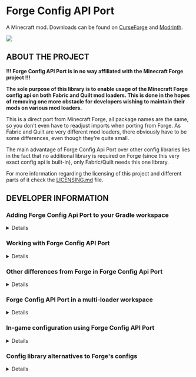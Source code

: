 # Forge Config API Port

A Minecraft mod. Downloads can be found on [CurseForge](https://www.curseforge.com/members/fuzs_/projects) and [Modrinth](https://modrinth.com/user/Fuzs).

![](https://raw.githubusercontent.com/Fuzss/modresources/main/pages/data/forgeconfigapiport/banner.png)

## ABOUT THE PROJECT
**!!! Forge Config API Port is in no way affiliated with the Minecraft Forge project !!!**

**The sole purpose of this library is to enable usage of the Minecraft Forge config api on both Fabric and Quilt mod loaders. This is done in the hopes of removing one more obstacle for developers wishing to maintain their mods on various mod loaders.**

This is a direct port from Minecraft Forge, all package names are the same, so you don't even have to readjust imports when porting from Forge.
As Fabric and Quilt are very different mod loaders, there obviously have to be some differences, even though they're quite small.

The main advantage of Forge Config Api Port over other config libraries lies in the fact that no additional library is required on Forge (since this very exact config api is built-in), only Fabric/Quilt needs this one library.

For more information regarding the licensing of this project and different parts of it check the [LICENSING.md](LICENSING.md) file.

## DEVELOPER INFORMATION

### Adding Forge Config Api Port to your Gradle workspace

<details>

#### Via Fuzs Mod Resources
Fuzs Mod Resources is the recommended way of adding Forge Config API Port to your project in your `build.gradle` file.
```groovy
repositories {
    maven {
        name = "Fuzs Mod Resources"
        url = "https://raw.githubusercontent.com/Fuzss/modresources/main/maven/"
    }
}

dependencies {
    modApi "fuzs.forgeconfigapiport:forgeconfigapiport-fabric:<modVersion>"   // e.g. 5.0.0 for Minecraft 1.19.3
}
```

When developing for both multiple mod loaders simultaneously using a multi-loader setup, Forge Config Api Port can also be included in the common project to provide all classes common to both loaders. Instead of the mod loader specific version, simply include the common publication in your `build.gradle` file.
```groovy
api "fuzs.forgeconfigapiport:forgeconfigapiport-common:<modVersion>"
```

**Versions of Forge Config Api Port for Minecraft before 1.19.3 are distributed using the `net.minecraftforge` Maven group instead of `fuzs.forgeconfigapiport`.**

It is important to note, that there is a minor difference from the production jars released on CurseForge and Modrinth: Jars from this Maven do not have a dependency set on Night Config in `fabric.mod.json`. This is necessary as there is no proper way of getting Night Config to be recognized as a Fabric/Quilt mod.

With this in mind, when you plan to `include` Forge Config API Port as a Jar-in-Jar, absolutely make sure to set a proper dependency on Night Config within your own mod's `fabric.mod.json`, since Forge Config API Port won't have any set.
```json
{
  "depends": {
    "com_electronwill_night-config_core": "*",
    "com_electronwill_night-config_toml": "*"
  }
}
```

#### Via Curse Maven
Alternatively you can use the Curse Maven to include this library in your workspace. (Note: project name is merely a descriptor, you should be able to choose it freely; project id is found in the info box of a project page, file id is found at the end of the file url) This is how adding a Curse Maven dependency is generally done:

Since the Curse Maven generally isn't aware of any maven dependencies, you have to add those manually. They are only required within your workspace, in a production environment those dependencies are shipped with Forge Config API Port.
```groovy
repositories {
    mavenCentral()
    maven {
        name = 'Curse Maven'
        url = 'https://cursemaven.com'
    }
}

dependencies {
        implementation 'com.electronwill.night-config:core:3.6.5'
        implementation 'com.electronwill.night-config:toml:3.6.5'
    	modImplementation "curse.maven:<projectName>-<projectId>:<fileId>"  // e.g. forgeconfigapiport-547434:3671141 for mod version 3.2.0 for Minecraft 1.18.2, all required ids for this version are found here: https://www.curseforge.com/minecraft/mc-mods/forge-config-api-port-fabric/files/3671141
}
```

There's also one more thing that will have to be done: When including Forge Config API Port from the Curse Maven, the mod will not be able to recognize the required Night Config libraries. You'll know that is the case when upon running the game, you are greeted with the following message:
```
 net.fabricmc.loader.impl.FormattedException: net.fabricmc.loader.impl.discovery.ModResolutionException: Mod resolution encountered an incompatible mod set!
A potential solution has been determined:
	 - Install com_electronwill_night-config_core, any version.
	 - Install com_electronwill_night-config_toml, any version.
```
To resolve this issue, manually add dependency overrides (check the [Fabric Wiki](https://fabricmc.net/wiki/tutorial:dependency_overrides) for more information on this topic) to your run configuration. Do that by creating a new file at `run/config/fabric_loader_dependencies.json`, in which you put the following contents:
```json
{
  "version": 1,
  "overrides": {
    "forgeconfigapiport": {
      "-depends": {
        "com_electronwill_night-config_core": "",
        "com_electronwill_night-config_toml": ""
      }
    }
  }
}
```

**Also don't forget to manually add this file to your VCS, since the whole `run` directory is usually ignored by default. A dedicated common publication does not exist for these versions.**

</details>

### Working with Forge Config API Port

<details>

**These instructions exist only to highlight differences between the original Forge implementation and Forge Config Api Port. It is assumed you are generally familiar with Forge's configs.**

#### Registering configs
The recommended point for registering your configs is directly in your `ModInitializer::onInitialize` method.

Registering your configs works via `fuzs.forgeconfigapiport.api.config.v2.ForgeConfigRegistry`, obtain an instance of the implementation from `ForgeConfigRegistry#INSTANCE`.

You'll have to provide the mod id of your mod, as there is no context which would be aware of the current mod as there is on Forge.
```java
void register(String modId, ModConfig.Type type, IConfigSpec<?> spec)
```
And as on Forge there is also a version which supports a custom file name.
```java
void register(String modId, ModConfig.Type type, IConfigSpec<?> spec, String fileName)
```

#### Config loading
As Forge's mod loading process is split into multiple stages, configs aren't loaded immediately upon being registered. On Fabric/Quilt though, no such mod loading stages exist. Therefore, Forge Config API Port loads all registered configs **immediately**.

#### Listening for config loading, reloading and unloading
Forge's `net.minecraftforge.fml.event.config.ModConfigEvent.Loading` and `net.minecraftforge.fml.event.config.ModConfigEvent.Reloading` events are both adapted for Fabric's/Quilt's callback event style. They can be accessed from the `fuzs.forgeconfigapiport.api.config.v2.ModConfigEvents` class. Additionally, there is an event that fires when server configs are unloading. As on Forge, all these events provide is the config being handled.

All mod config related events run on the ModLifecycle event bus instead of the primary event bus on Forge (this essentially means events do not run globally, but are instead only handed to the mod that initially registered a listener). As there is no mod specific event bus on Fabric/Quilt, your mod id must be provided when registering a listener for a config callback to achieve the same behavior as on Forge, where the listener will only run for your mod.

As an example, a complete implementation of the reloading callback looks something like this:
```java
ModConfigEvents.reloading(<modId>).register((ModConfig config) -> {
    <...>
});
```

</details>

### Other differences from Forge in Forge Config Api Port

<details>

Apart from the obviously necessary differences in implementation details from Forge mentioned above, Forge Config Api Port additionally includes minor tweaks to certain aspects of the config system. These tweaks are optional via a separate config file (found at `.minecraft/config/forgeconfigapiport.toml`) and only concern the implementation of certain features, their implementations do **NOT** result in changes to public facing code.

These options are also available for Forge as a separate mod project: [Night Config Fixes](https://www.curseforge.com/minecraft/mc-mods/night-config-fixes)

#### A fix for `ParsingException: Not enough data available`

> recreateConfigsWhenParsingFails = true

If your game has ever crashed with the following exception, this workaround is just for you and the main reason why Night Config Fixes was made in the first place:
> Caused by: com.electronwill.nightconfig.core.io.ParsingException: Not enough data available

Sometimes and very randomly (also only reported on Windows systems), existing config files just loose all of their data and go completely blank. This is when the exception mentioned above is thrown, as Night Config is unable to read the file.

With this workaround enabled, instead of the game crashing, the invalid blank file is simply deleted and a new file with default values is created in its place. No settings from the previous file can be restored, unfortunately.

**Note:**  
When enabling this workaround in a mod pack which ships some already configured configs, make sure to place those configs in the `defaultconfigs` directory, not just in `config`, so that when restoring a faulty config the desired default values from `defaultconfigs` are used instead of the built-in values.

#### Apply default config values from `defaultconfigs`

> correctConfigValuesFromDefaultConfig = true

When only individual options in a config are invalid, like an option is missing or contains a set value that cannot be parsed, Forge corrects those individual options by restoring them to their default values in the config file. You can observe Forge doing this in the console when the following message is printed:

> [net.minecraftforge.fml.config.ConfigFileTypeHandler/CONFIG]: Configuration file CONFIG_PATH is not correct. Correcting

The problem with that is, Forge uses the built-in default value defined by the mod providing the config, but ignores any value from a possibly present default config in `defaultconfigs` which a mod pack might ship.

This workaround changes this behavior and checks if an entry in a config in `defaultconfigs` exists first before falling back to correcting to the built-in default value.

**Example:**  
A config contains an option which requires an integer value.  
The default value for this option defined by the mod the config is from is 3.  
The default value for this option defined by the current mod pack via the config placed in `defaultconfigs` is 5 though.  
When the user now accidentially enters a value such as 10.5, Forge corrects the input back to the default 3 (since 10.5 is a double, not an integer and therefore invalid).  
With this workaround enabled the value will instead be corrected to 5.

#### Global server configs

> forceGlobalServerConfigs = true

Changes Forge's server config type to generate in the global `config` directory, instead of on a local basis per world in `saves/WORLD_NAME/serverconfig`.

This design decision by Forge simply causes too much confusion and frustration among users, so this mod felt like a good enough opportunity to include a fix for that.

</details>

### Forge Config API Port in a multi-loader workspace

<details>

As the sole purpose of Forge Config Api Port is to allow for config parity on Forge and Fabric/Quilt, it works especially great when developing your mod using a multi-loader workspace Gradle setup such as [this one](https://github.com/jaredlll08/MultiLoader-Template), arranged by [Jaredlll08](https://github.com/jaredlll08).

Configs can be created and used within the common project without having to use any abstractions at all: Simply add Forge Config API Port to the common project (use the dedicated common publication so no mod loader specific code makes its way into your common project!).
```groovy
api "fuzs.forgeconfigapiport:forgeconfigapiport-common:<modVersion>"
```

As all class and package names are the same as Forge your code will compile on both Forge and Fabric/Quilt without any issues. The only thing where you'll actually have to use mod loader specific code is when registering configs, that's all!

An example implementation of this can be found [here](https://github.com/thexaero/open-parties-and-claims).

</details>

### In-game configuration using Forge Config API Port

<details>

Just as with Forge itself, in-game configuration is not available in Forge Config Api Port by default. Instead, users will have to rely on third-party mods to offer that capability.

Forge Config Api Port includes default support for and recommends the [Configured (Fabric)](https://www.curseforge.com/minecraft/mc-mods/configured-fabric) mod, which already is the most popular way of handling in-game configs on Forge. To use the configs provided by Configured in-game [Mod Menu](https://github.com/TerraformersMC/ModMenu) needs to be installed, too.

Adding Configured and Mod Menu to your workspace is not a requirement, but highly recommended.
```groovy
repositories {
    maven {
        name = 'Curse Maven'
        url = 'https://cursemaven.com'
    }
    maven {
        name = 'Terraformers'
        url = "https://maven.terraformersmc.com/"
    }
}

dependencies {
    // Configured
    modLocalRuntime "curse.maven:configured-fabric-667378:4166864"    // Configured version 2.0.2 for Minecraft 1.19.3

    // Mod Menu
    modLocalRuntime "com.terraformersmc:modmenu:5.0.2"
}
```

</details>

### Config library alternatives to Forge's configs

<details>

Forge Config Api Port is really useful when porting a Forge mod to Fabric/Quilt (or maintaining a mod on multiple loaders) as the existing config implementation does not need any major adjustments, and also no new library dependency needs to be added to the Forge project.

As with every library though, the Forge config system does have a number of shortcomings, such as:
- Existence of three different config types with different functionalities that can be annoying to work with as a developer and easily become confusing for users
- Handling of server config files per world, without easy access to the file, and a major effort when changing server config values globally (this is addressed by Forge Config Api Port by moving server configs to the common config directory in `.minecraft/config/`)
- Lack of in-game configuration (possible via the third-party [Configured] mod though)
- Lack of annotation support when defining new config files

So when starting on a brand-new mod project, it might be advisable to consider a completely different config library with more features than the Forge system has. Here is an overview with some recommendations:

| Project               | Forge | Fabric | Quilt | Minecraft Versions                 | Comments                                                                                                                                                        |
|-----------------------|-------|--------|-------|------------------------------------|-----------------------------------------------------------------------------------------------------------------------------------------------------------------|
| Forge Config Api      | ✅     | ✅      | ✅     | 1.16, 1.17, 1.18, 1.19             | Fabric and Quilt support provided by Forge Config Api Port. In-game config screens provided by the [Configured] mod.                                            |
| [Spectre Lib]         | ✅     | ✅      | ✅     | 1.19                               | Not primarily a config library, implementation is very much based on Forge's configs. No in-game config screens.                                                |
| [Pollen]              | ✅     | ✅      | ✅     | 1.16, 1.18                         | Not primarily a config library, implementation is very much based on Forge's configs. No in-game config screens.                                                |
| [Cloth Config Api]    | ✅     | ✅      | ✅     | 1.14, 1.15, 1.16, 1.17, 1.18, 1.19 | Very extensive config library with annotation support, in-game config screens, and great api documentation.                                                     |
| [Omega Config]        | ❌     | ✅      | ✅     | 1.18, 1.19                         | Config library with annotation support and in-game config screens.                                                                                              |
| [Owo Lib]             | ❌     | ✅      | ✅     | 1.17, 1.18, 1.19                   | Not primarily a config library, with annotation support and the most beautiful in-game config screens (customizable via XML!). Also the best api documentation. |
| [Midnight Lib]        | ✅     | ✅      | ✅     | 1.17, 1.18, 1.19                   | Great config library with in-game screens, also contains non-config related features though.                                                                    |
| [YetAnotherConfigLib] | ❌     | ✅      | ✅     | 1.19                               | Great library with lots of features, in-game screens are heavily inspired by Sodium. Great api documentation.                                                   |

</details>

[Configured]: https://www.curseforge.com/minecraft/mc-mods/configured
[Spectre Lib]: https://github.com/illusivesoulworks/spectrelib
[Pollen]: https://www.curseforge.com/minecraft/mc-mods/pollen
[Cloth Config Api]: https://www.curseforge.com/minecraft/mc-mods/cloth-config
[Omega Config]: https://www.curseforge.com/minecraft/mc-mods/omega-config
[Owo Lib]: https://www.curseforge.com/minecraft/mc-mods/owo-lib
[Midnight Lib]: https://modrinth.com/mod/midnightlib
[YetAnotherConfigLib]: https://github.com/isXander/YetAnotherConfigLib
